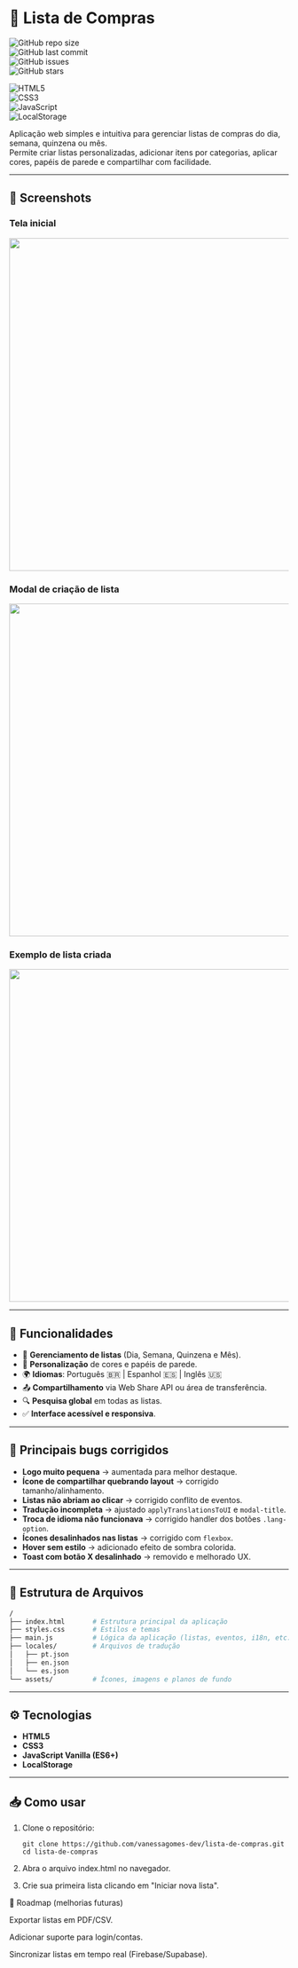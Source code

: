 # 🛒 Lista de Compras  

![GitHub repo size](https://img.shields.io/github/repo-size/vanessagomes-dev/lista-de-compras?style=flat-square)  
![GitHub last commit](https://img.shields.io/github/last-commit/vanessagomes-dev/lista-de-compras?style=flat-square)  
![GitHub issues](https://img.shields.io/github/issues/vanessagomes-dev/lista-de-compras?style=flat-square)  
![GitHub stars](https://img.shields.io/github/stars/vanessagomes-dev/lista-de-compras?style=flat-square)  

![HTML5](https://img.shields.io/badge/HTML5-E34F26?style=for-the-badge&logo=html5&logoColor=white)  
![CSS3](https://img.shields.io/badge/CSS3-1572B6?style=for-the-badge&logo=css3&logoColor=white)  
![JavaScript](https://img.shields.io/badge/JavaScript-F7DF1E?style=for-the-badge&logo=javascript&logoColor=black)  
![LocalStorage](https://img.shields.io/badge/LocalStorage-FF6F00?style=for-the-badge&logo=googlechrome&logoColor=white)  

Aplicação web simples e intuitiva para gerenciar listas de compras do dia, semana, quinzena ou mês.  
Permite criar listas personalizadas, adicionar itens por categorias, aplicar cores, papéis de parede e compartilhar com facilidade.  

---

## 📸 Screenshots  

### Tela inicial  
<img src="assets/screenshots/home.png" width="600">  

### Modal de criação de lista  
<img src="assets/screenshots/modal.png" width="600">  

### Exemplo de lista criada  
<img src="assets/screenshots/lista.png" width="600">  
 
---

## 🚀 Funcionalidades  

- 📌 **Gerenciamento de listas** (Dia, Semana, Quinzena e Mês).  
- 🎨 **Personalização** de cores e papéis de parede.  
- 🌍 **Idiomas**: Português 🇧🇷 | Espanhol 🇪🇸 | Inglês 🇺🇸  
- 📤 **Compartilhamento** via Web Share API ou área de transferência.  
- 🔍 **Pesquisa global** em todas as listas.  
- ✅ **Interface acessível e responsiva**.  

---

## 🐞 Principais bugs corrigidos  

- **Logo muito pequena** → aumentada para melhor destaque.  
- **Ícone de compartilhar quebrando layout** → corrigido tamanho/alinhamento.  
- **Listas não abriam ao clicar** → corrigido conflito de eventos.  
- **Tradução incompleta** → ajustado `applyTranslationsToUI` e `modal-title`.  
- **Troca de idioma não funcionava** → corrigido handler dos botões `.lang-option`.  
- **Ícones desalinhados nas listas** → corrigido com `flexbox`.  
- **Hover sem estilo** → adicionado efeito de sombra colorida.  
- **Toast com botão X desalinhado** → removido e melhorado UX.  

---

## 📂 Estrutura de Arquivos  

```bash
/
├── index.html       # Estrutura principal da aplicação
├── styles.css       # Estilos e temas
├── main.js          # Lógica da aplicação (listas, eventos, i18n, etc.)
├── locales/         # Arquivos de tradução
│   ├── pt.json
│   ├── en.json
│   └── es.json
└── assets/          # Ícones, imagens e planos de fundo

````

---

## ⚙️ Tecnologias  

- **HTML5**  
- **CSS3**  
- **JavaScript Vanilla (ES6+)**  
- **LocalStorage**  

---

## 📥 Como usar  

1. Clone o repositório:
   

   ```
   git clone https://github.com/vanessagomes-dev/lista-de-compras.git
   cd lista-de-compras

3. Abra o arquivo index.html no navegador.

4. Crie sua primeira lista clicando em "Iniciar nova lista".

📌 Roadmap (melhorias futuras)

 Exportar listas em PDF/CSV.

 Adicionar suporte para login/contas.

 Sincronizar listas em tempo real (Firebase/Supabase).
